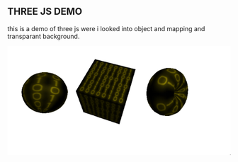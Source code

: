 ## THREE JS DEMO

this is a demo of three js were i looked into object and mapping and transparant background.

![spinning-objects.gif](./spinning-objects.gif)
